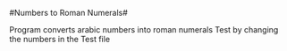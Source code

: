 #Numbers to Roman Numerals#

Program converts arabic numbers into roman numerals
Test by changing the numbers in the Test file
